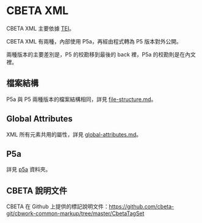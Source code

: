# CBETA XML

CBETA XML 主要依據 [TEI](http://www.tei-c.org)。

CBETA XML 有兩種，內部使用 P5a，再經由程式轉為 P5 版本對外公開。

兩種版本的主要差別是，P5 的校勘移到最後的 back 裡，P5a 的校勘則是在內文裡。

## 檔案結構

P5a 與 P5 兩種版本的檔案結構相同，詳見 [file-structure.md](file-structure.md)。

## Global Attributes

XML 所有元素共用的屬性，詳見 [global-attributes.md](global-attributes.md)。

## P5a

詳見 [p5a](p5a) 資料夾。

## CBETA 說明文件

CBETA 在 Github 上提供的標記說明文件：https://github.com/cbeta-git/cbwork-common-markup/tree/master/CbetaTagSet
